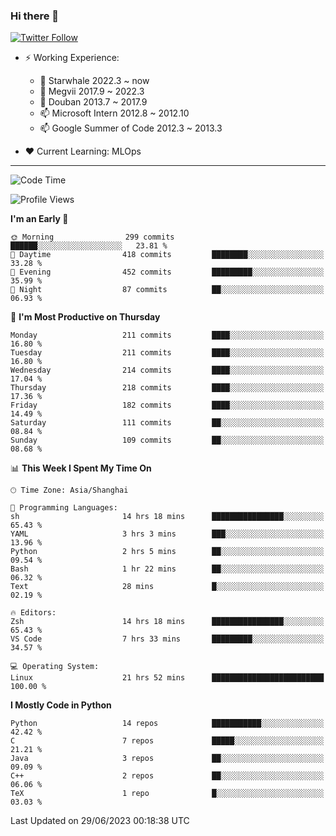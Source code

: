 ### Hi there 👋

[![Twitter Follow](https://img.shields.io/twitter/follow/tianweidut?style=social)](https://twitter.com/tianweidut)

- ⚡ Working Experience:
  - 🔭 Starwhale 2022.3 ~ now
  - 🌱 Megvii 2017.9 ~ 2022.3
  - 🌱 Douban 2013.7 ~ 2017.9
  - 📫 Microsoft Intern 2012.8 ~ 2012.10
  - 📫 Google Summer of Code 2012.3 ~ 2013.3

- ❤️ Current Learning: MLOps

---
<!--START_SECTION:waka-->
![Code Time](http://img.shields.io/badge/Code%20Time-4%2C202%20hrs%2031%20mins-blue)

![Profile Views](http://img.shields.io/badge/Profile%20Views-0-blue)

**I'm an Early 🐤** 

```text
🌞 Morning                299 commits         ██████░░░░░░░░░░░░░░░░░░░   23.81 % 
🌆 Daytime                418 commits         ████████░░░░░░░░░░░░░░░░░   33.28 % 
🌃 Evening                452 commits         █████████░░░░░░░░░░░░░░░░   35.99 % 
🌙 Night                  87 commits          ██░░░░░░░░░░░░░░░░░░░░░░░   06.93 % 
```
📅 **I'm Most Productive on Thursday** 

```text
Monday                   211 commits         ████░░░░░░░░░░░░░░░░░░░░░   16.80 % 
Tuesday                  211 commits         ████░░░░░░░░░░░░░░░░░░░░░   16.80 % 
Wednesday                214 commits         ████░░░░░░░░░░░░░░░░░░░░░   17.04 % 
Thursday                 218 commits         ████░░░░░░░░░░░░░░░░░░░░░   17.36 % 
Friday                   182 commits         ████░░░░░░░░░░░░░░░░░░░░░   14.49 % 
Saturday                 111 commits         ██░░░░░░░░░░░░░░░░░░░░░░░   08.84 % 
Sunday                   109 commits         ██░░░░░░░░░░░░░░░░░░░░░░░   08.68 % 
```


📊 **This Week I Spent My Time On** 

```text
🕑︎ Time Zone: Asia/Shanghai

💬 Programming Languages: 
sh                       14 hrs 18 mins      ████████████████░░░░░░░░░   65.43 % 
YAML                     3 hrs 3 mins        ███░░░░░░░░░░░░░░░░░░░░░░   13.96 % 
Python                   2 hrs 5 mins        ██░░░░░░░░░░░░░░░░░░░░░░░   09.54 % 
Bash                     1 hr 22 mins        ██░░░░░░░░░░░░░░░░░░░░░░░   06.32 % 
Text                     28 mins             █░░░░░░░░░░░░░░░░░░░░░░░░   02.19 % 

🔥 Editors: 
Zsh                      14 hrs 18 mins      ████████████████░░░░░░░░░   65.43 % 
VS Code                  7 hrs 33 mins       █████████░░░░░░░░░░░░░░░░   34.57 % 

💻 Operating System: 
Linux                    21 hrs 52 mins      █████████████████████████   100.00 % 
```

**I Mostly Code in Python** 

```text
Python                   14 repos            ███████████░░░░░░░░░░░░░░   42.42 % 
C                        7 repos             █████░░░░░░░░░░░░░░░░░░░░   21.21 % 
Java                     3 repos             ██░░░░░░░░░░░░░░░░░░░░░░░   09.09 % 
C++                      2 repos             ██░░░░░░░░░░░░░░░░░░░░░░░   06.06 % 
TeX                      1 repo              █░░░░░░░░░░░░░░░░░░░░░░░░   03.03 % 
```




 Last Updated on 29/06/2023 00:18:38 UTC
<!--END_SECTION:waka-->
